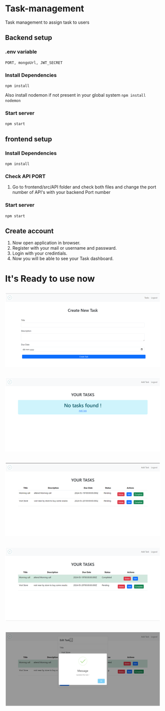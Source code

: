 # Task-management
Task management to assign task to users

## Backend setup

### .env variable 
 ```
 PORT, mongoUrl, JWT_SECRET
 ```

### Install Dependencies
```
npm install 
```
Also install nodemon if not present in your global system `npm install nodemon`

### Start server
```
npm start
```

## frontend setup

### Install Dependencies
```
npm install 
```
### Check API PORT
1. Go to frontend/src/API folder and check both files and change the port number of API's with your backend Port number

### Start server
```
npm start
```
## Create account
1. Now open application in browser.
2. Register with your mail or username and passward.
3. Login with your credintials.
4. Now you will be able to see your Task dashboard.

   
# It's Ready to use now

![image-url](https://github.com/Rajneesh0021/Task-management/blob/main/frontend/public/img/Screenshot%202024-05-18%20033209.png)
---
![image](https://github.com/Rajneesh0021/Task-management/blob/main/frontend/public/img/Screenshot%202024-05-18%20033243.png)
---
![image](https://github.com/Rajneesh0021/Task-management/blob/main/frontend/public/img/Screenshot%202024-05-18%20033412.png)
---
![image](https://github.com/Rajneesh0021/Task-management/blob/main/frontend/public/img/Screenshot%202024-05-18%20033428.png)
---
![image](https://github.com/Rajneesh0021/Task-management/blob/main/frontend/public/img/Screenshot%202024-05-18%20033504.png)
---
